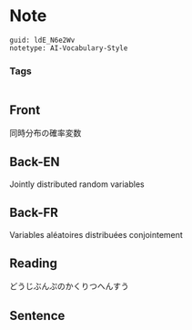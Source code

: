 # Note
```
guid: ldE_N6e2Wv
notetype: AI-Vocabulary-Style
```

### Tags
```
```

## Front
同時分布の確率変数

## Back-EN
Jointly distributed random variables

## Back-FR
Variables aléatoires distribuées conjointement

## Reading
どうじぶんぷのかくりつへんすう

## Sentence

